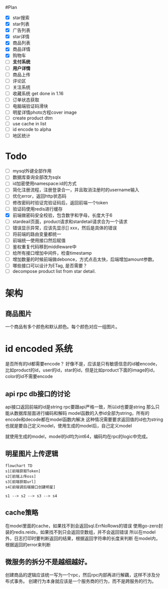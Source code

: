 #Plan
 - [x] star搜索
 - [x] star列表
 - [x] 广告列表
 - [x] star详情
 - [x] 商品列表
 - [X] 商品详情
 - [X] 购物车
 - [ ] **支付系统**
 - [ ] **用户详情**
 - [ ] 商品上传
 - [ ] 评论区
 - [ ] 关注系统
 - [ ] 收藏系统 get done in 1.16
 - [ ] 订单状态获取
 - [ ] 电脑端验证码滑块
 - [ ] 明星详情photo方程cover image
 - [ ] create product dtm
 - [ ] use cache in list
 - [ ] id encode to alpha
 - [ ] 地区统计

# Todo
- [ ] mysql外键全部作用
- [ ] 数据库查询全部改为sqlx
- [ ] id加密使用namespace:id的方式
- [ ] 简化注册流程，注册登录合一，并且取消注册时的username输入
- [ ] 优化error，返回http状态码
- [ ] 修改密码时验证完验证码后，返回前端一个token
- [ ] 验证码使用redis进行缓存
- [x] 前端做密码安全校验，包含数字和字母，长度大于6
- [ ] stardeail页面，product请求和stardetail请求合为一个请求
- [ ] 错误显示异常，应该先显示[] xxx，然后是具体的错误
- [ ] 将前端的路由变量都统一
- [ ] 前端统一使用接口然后赋值
- [ ] 鉴权重复代码移到middleware中
- [ ] 给所有接口增加中间件，检查timestamp
- [ ] 增加数量的时候前端做debonce，方式点击太快，后端增加amount参数。
- [ ] 哪些接口可以设计为ETag, 是否需要？
- [ ] decompose product list from star detail.

# 架构
## 商品图片
一个商品有多个颜色和默认颜色。每个颜色对应一组图片。

# id encoded 系统
是否所有的Id都需要encode？
好像不是，应该是只有敏感信息的id被encode，比如product的id，user的id，star的id，但是比如product下面的image的id，color的id不需要encode

## api rpc db接口的讨论
api接口返回前端的id是string
rpc要跟api严格一致，所以id也要是string
那么只能从数据库层面进行编码和解码
model函数的入参id全部为string，所有的encode和decode都在model函数内解决
这种情况需要要求返回值的id也为string
也就是要自己定义model，使用生成的model后，自己定义model

就使用生成的model，model的id均为int64，编码均在rpc的logic中完成。

## 明星图片上传逻辑
```mermaid
flowchart TD
s1[前端获取Token]
s2[前端上传oss]
s3[前端获取url]
s4[前端调后端接口创建明星]

s1 --> s2 --> s3 --> s4
```

## cache策略
在model里面的cache，如果找不到会返回sql.ErrNoRows的错误
使用go-zero封装的redis.reids，如果找不到只会返回空数组，并不会返回错误
所以在model外，日志打印时要判断返回的结果，根据返回字符串的长度来判断
在model内，根据返回的error来判断

## 微服务的拆分不是越细越好。
创建商品的逻辑应该统一写为一个rpc，然后rpc内部再进行解藕，这样不涉及分布式事务。
创建行为本身就应该是一个服务商的行为，而不是跨服务的行为。